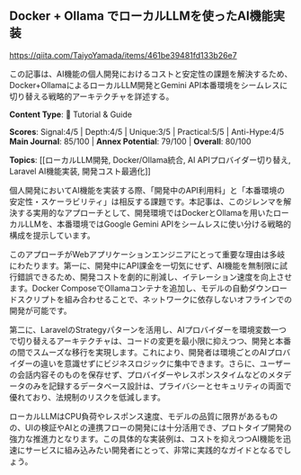 ## Docker + Ollama でローカルLLMを使ったAI機能実装

https://qiita.com/TaiyoYamada/items/461be39481fd133b26e7

この記事は、AI機能の個人開発におけるコストと安定性の課題を解決するため、Docker+OllamaによるローカルLLM開発とGemini API本番環境をシームレスに切り替える戦略的アーキテクチャを詳述する。

**Content Type**: 📖 Tutorial & Guide

**Scores**: Signal:4/5 | Depth:4/5 | Unique:3/5 | Practical:5/5 | Anti-Hype:4/5
**Main Journal**: 85/100 | **Annex Potential**: 79/100 | **Overall**: 80/100

**Topics**: [[ローカルLLM開発, Docker/Ollama統合, AI APIプロバイダー切り替え, Laravel AI機能実装, 開発コスト最適化]]

個人開発においてAI機能を実装する際、「開発中のAPI利用料」と「本番環境の安定性・スケーラビリティ」は相反する課題です。本記事は、このジレンマを解決する実用的なアプローチとして、開発環境ではDockerとOllamaを用いたローカルLLMを、本番環境ではGoogle Gemini APIをシームレスに使い分ける戦略的構成を提示しています。

このアプローチがWebアプリケーションエンジニアにとって重要な理由は多岐にわたります。第一に、開発中にAPI課金を一切気にせず、AI機能を無制限に試行錯誤できるため、開発コストを劇的に削減し、イテレーション速度を向上させます。Docker ComposeでOllamaコンテナを追加し、モデルの自動ダウンロードスクリプトを組み合わせることで、ネットワークに依存しないオフラインでの開発が可能です。

第二に、LaravelのStrategyパターンを活用し、AIプロバイダーを環境変数一つで切り替えるアーキテクチャは、コードの変更を最小限に抑えつつ、開発と本番の間でスムーズな移行を実現します。これにより、開発者は環境ごとのAIプロバイダーの違いを意識せずにビジネスロジックに集中できます。さらに、ユーザーの会話内容そのものを保存せず、プロバイダーやレスポンスタイムなどのメタデータのみを記録するデータベース設計は、プライバシーとセキュリティの両面で優れており、法規制のリスクを低減します。

ローカルLLMはCPU負荷やレスポンス速度、モデルの品質に限界があるものの、UIの検証やAIとの連携フローの開発には十分活用でき、プロトタイプ開発の強力な推進力となります。この具体的な実装例は、コストを抑えつつAI機能を迅速にサービスに組み込みたい開発者にとって、非常に実践的なガイドとなるでしょう。